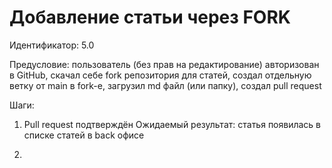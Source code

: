 # Добавление статьи через FORK

Идентификатор: 5.0

Предусловие: пользователь (без прав на редактирование) авторизован в GitHub, скачал себе fork репозитория для статей, создал отдельную ветку от main в fork-е, загрузил md файл (или папку), создал pull request 

Шаги:

1. Pull request подтверждён
Ожидаемый результат: статья появилась в списке статей в back офисе

2. 